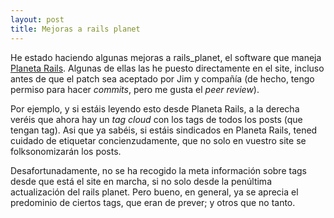 ```yaml
---
layout: post
title: Mejoras a rails planet
---
```


He estado haciendo algunas mejoras a rails_planet, el software que maneja [Planeta Rails](http://www.planetarails.es/). Algunas de ellas las he puesto directamente en el site, incluso antes de que el patch sea aceptado por Jim y compañía (de hecho, tengo permiso para hacer *commits*, pero me gusta el *peer review*).

Por ejemplo, y si estáis leyendo esto desde Planeta Rails, a la derecha veréis que ahora hay un *tag cloud* con los tags de todos los posts (que tengan tag). Asi que ya sabéis, si estáis sindicados en Planeta Rails, tened cuidado de etiquetar concienzudamente, que no solo en vuestro site se folksonomizarán los posts.

Desafortunadamente, no se ha recogido la meta información sobre tags desde que está el site en marcha, si no solo desde la penúltima actualización del rails planet. Pero bueno, en general, ya se aprecia el predominio de ciertos tags, que eran de prever; y otros que no tanto.
